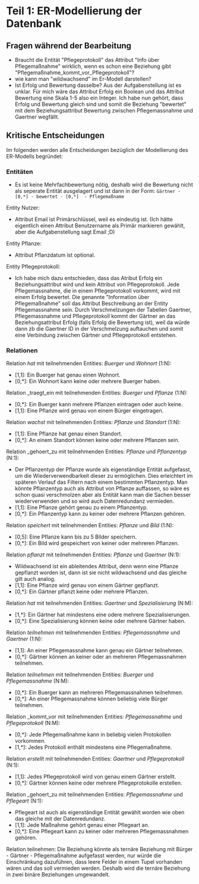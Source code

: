 # Teil 1: ER-Modellierung der Datenbank

## Fragen während der Bearbeitung
- Braucht die Entität "Pflegeprotokoll" das Attribut "Info über Pflegemaßnahme" wirklich, wenn es schon eine Beziehung gibt "Pflegemaßnahme_kommt_vor_Pflegeprotokoll"?
- wie kann man "wildwachsend" im Er-Modell darstellen?
- Ist Erfolg und Bewertung dasselbe? Aus der Aufgabenstellung ist es unklar. Für mich wäre das Attribut Erfolg ein Boolean und das Attribut Bewertung eine Skala 1-5 also ein Integer. 
  Ich habe nun gehört, dass Erfolg und Bewertung gleich sind und somit die Beziehung "bewertet" mit dem Beziehungsattribut Bewertung zwischen Pflegemassnahme und Gaertner wegfällt.



## Kritische Entscheidungen

Im folgenden werden alle Entscheidungen bezüglich der Modellierung des ER-Modells begründet:


### Entitäten

- Es ist keine Mehrfachbewertung nötig, deshalb wird die Bewertung nicht als seperate Entität ausgelagert und ist dann in der Form:
 `Gärtner - [0,*] - bewertet - [0,*]  - Pflegemaßname`

Entity Nutzer:
- Attribut Email ist Primärschlüssel, weil es eindeutig ist. (Ich hätte eigentlich einen Attribut Benutzername als Primär markieren gewählt, aber die Aufgabenstellung sagt Email ;D)

Entity Pflanze:
- Attribut Pflanzdatum ist optional.

Entity Pflegeprotokoll:
- Ich habe mich dazu entschieden, dass das Atribut Erfolg ein Beziehungsattribut wird und kein Attribut von Pflegeprotokoll. Jede Pflegemassnahme, die in einem Pflegeprotokoll vorkommt, wird mit einem Erfolg bewertet. Die genannte "Information über Pflegemaßnahme" soll das Attribut Beschreibung an der Entity Pflegemassnahme sein.
   Durch Verschmelzungen der Tabellen Gaertner, Pflegemassnahme und Pflegeprotokoll kommt der Gärtner an das Beziehungsattribut Erfolg (falls Erfolg die Bewertung ist),
   weil da würde dann zb die Gaertner ID in der Verschmelzung auftauchen und somit eine Verbindung zwischen Gärtner und Pflegeprotokoll entstehen.


### Relationen
Relation _hat_ mit teilnehmenden Entities: _Buerger_ und _Wohnort_ (1:N):
- [1,1]: Ein Buerger hat genau einen Wohnort.
- [0,*]: Ein Wohnort kann keine oder mehrere Buerger haben.

Relation _traegt_ein mit teilnehmenden Entities: _Buerger_ und _Pflanze_ (1:N):
- [0,*]: Ein Buerger kann mehrere Pflanzen eintragen oder auch keine.
- [1,1]: Eine Pflanze wird genau von einem Bürger eingetragen.
 
Relation _wachst_ mit teilnehmenden Entities: _Pflanze_ und _Standort_ (1:N):
- [1,1]: Eine Pflanze hat genau einen Standort.
- [0,*]: An einem Standort können keine oder mehrere Pflanzen sein.

Relation _gehoert_zu mit teilnehmenden Entities: _Pflanze_ und _Pflanzentyp_ (N:1):
- Der Pflanzentyp der Pflanze wurde als eigenständige Entität aufgefasst, um die Wiederverwendbarkeit dieser zu ermöglichen. Dies erleichtert im späteren Verlauf das Filtern nach einem bestimmten Pflanzentyp. Man könnte Pflanzentyp auch als Attribut von Pflanze auffassen, so wäre
   es schon quasi verschmolzen aber als Entität kann man die Sachen besser wiederverwenden und so wird auch Datenredundanz vermieden.
- [1,1]: Eine Pflanze gehört genau zu einem Pflanzentyp.
- [0,*]: Ein Pflanzentyp kann zu keiner oder mehrere Pflanzen gehören.

Relation _speichert_ mit teilnehmenden Entities: _Pflanze_ und _Bild_ (1:N):
- [0,5]: Eine Pflanze kann bis zu 5 Bilder speichern.
- [0,*]: Ein Bild wird gespeichert von keiner oder mehreren Pflanzen.

Relation _pflanzt_ mit teilnehmenden Entities: _Pflanze_ und _Gaertner_ (N:1):
- Wildwachsend ist ein ableitendes Attribut, denn wenn eine Pflanze gepflanzt worden ist, dann ist sie nicht wildwachsend und das gleiche gilt auch analog.
- [1,1]: Eine Pflanze wird genau von einem Gärtner gepflanzt.
- [0,*]: Ein Gärtner pflanzt keine oder mehrere Pflanzen.

Relation _hat_ mit teilnehmenden Entities: _Gaertner_ und _Spezialisierung_ (N:M):
- [1,*]: Ein Gärtner hat mindestens eine odere mehrere Spezialisierungen.
- [0,*]: Eine Spezialisierung können keine oder mehrere Gärtner haben.

Relation _teilnehmen_ mit teilnehmenden Entities: _Pflegemassnahme_ und _Gaertner_ (1:N):
- [1,1]: An einer Pflegemassnahme kann genau ein Gärtner teilnehmen.
- [0,*]: Gärtner können an keiner oder an mehreren Pflegemassnahmen teilnehmen.

Relation _teilnehmen_ mit teilnehmenden Entities: _Buerger_ und _Pflegemassnahme_ (N:M):
- [0,*]: Ein Buerger kann an mehreren Pflegemassnahmen teilnehmen.
- [0,*]: An einer Pflegemassnahme können beliebig viele Bürger teilnehmen.

Relation _kommt_vor mit teilnehmenden Entities: _Pflegemassnahme_ und _Pflegeprotokoll_ (N:M):
- [0,*]: Jede Pflegemaßnahme kann in beliebig vielen Protokollen vorkommen.
- [1,*]: Jedes Protokoll enthält mindestens eine Pflegemaßnahme.

Relation _erstellt_ mit teilnehmenden Entities: _Gaertner_ und _Pflegeprotokoll_ (N:1):
- [1,1]: Jedes Pflegeprotokoll wird von genau einem Gärtner erstellt.
- [0,*]: Gärtner können keine oder mehrere Pflegeprotokolle erstellen.

Relation _gehoert_zu mit teilnehmenden Entities: _Pflegemassnahme_ und _Pflegeart_ (N:1):
- Pflegeart ist auch als eigenständige Entität gewählt worden wie oben das gleiche mit der Datenredundanz.
- [1,1]: Jede Maßnahme gehört genau einer Pflegeart an.
- [0,*]: Eine Pflegeart kann zu keiner oder mehreren Pflegemassnahmen gehören.


Relation teilnehmen:
Die Beziehung könnte als ternäre Beziehung mit Bürger - Gärtner - Pflegemaßnahme aufgefasst werden, nur würde die Einschränkung dazuführen, dass leere Felder in einem Tupel vorhanden wären und das soll vermieden werden.
Deshalb wird die ternäre Beziehung in zwei binäre Beziehungen umgewandelt.
